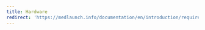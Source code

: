 ```yaml
---
title: Hardware
redirect: 'https://medlaunch.info/documentation/en/introduction/requirements#hardware-requirements'
---
```


